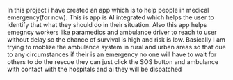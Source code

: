 In this project i have created an app which is to help people in medical emergency(for now).
This is app is AI integrated which helps the user to identify that what they should do in their situation.
Also this app helps emegncy workers like paramedics and ambulance driver to reach to user without delay so the chance of survival is high and risk is low.
Basically I am trying to moblize the ambulance system in rural and urban areas so that due to any circumstances if their is an emergency no one will have to wait for others to do the rescue they can just click the SOS button and ambulance with contact with the hospitals and ai they will be dispatched
